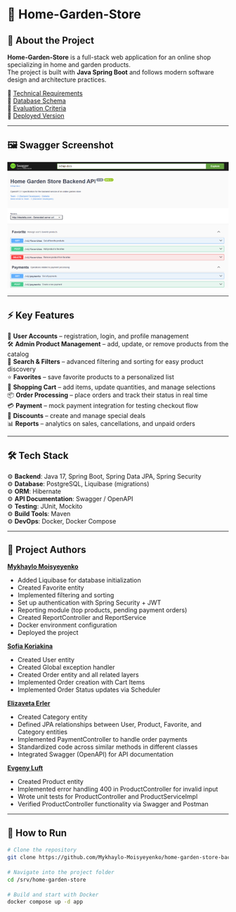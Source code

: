 # 🏡 Home-Garden-Store

## 📖 About the Project
**Home-Garden-Store** is a full-stack web application for an online shop specializing in home and garden products.  
The project is built with **Java Spring Boot** and follows modern software design and architecture practices.

📌 [Technical Requirements](https://docs.google.com/document/d/1Xn41eFhdYAJVYzRucsNwpbLJ5lNxdvpfx__SZf5DwXA/edit?tab=t.0)  
📌 [Database Schema](https://drive.google.com/file/d/1NRoV9nKvoDe3pPekVjBC2s2S0MoK8C3I/view)  
📌 [Evaluation Criteria](https://docs.google.com/spreadsheets/d/16ANenVRBsCD-a21MtOQfWgFvxrI5oclL/edit?gid=513598127#gid=513598127)  
📌 [Deployed Version](http://idealetta.com/swagger-ui/index.html)

---

## 🖼️ Swagger Screenshot
![Main Page](src/main/static/screenshot.png)

---

## ⚡ Key Features

👤 **User Accounts** – registration, login, and profile management  
🛠️ **Admin Product Management** – add, update, or remove products from the catalog  
🔎 **Search & Filters** – advanced filtering and sorting for easy product discovery  
⭐ **Favorites** – save favorite products to a personalized list  
🛒 **Shopping Cart** – add items, update quantities, and manage selections  
📦 **Order Processing** – place orders and track their status in real time  
💳 **Payment** – mock payment integration for testing checkout flow  
🎁 **Discounts** – create and manage special deals  
📊 **Reports** – analytics on sales, cancellations, and unpaid orders


---

## 🛠 Tech Stack
⚙️ **Backend**: Java 17, Spring Boot, Spring Data JPA, Spring Security  
⚙️ **Database**: PostgreSQL, Liquibase (migrations)  
⚙️ **ORM**: Hibernate  
⚙️ **API Documentation**: Swagger / OpenAPI  
⚙️ **Testing**: JUnit, Mockito  
⚙️ **Build Tools**: Maven  
⚙️ **DevOps**: Docker, Docker Compose

---

## 👥 Project Authors

**[Mykhaylo Moisyeyenko](https://github.com/Mykhaylo-Moisyeyenko)**
- Added Liquibase for database initialization
- Created Favorite entity
- Implemented filtering and sorting
- Set up authentication with Spring Security + JWT
- Reporting module (top products, pending payment orders)
- Created ReportController and ReportService
- Docker environment configuration
- Deployed the project

**[Sofia Koriakina](https://github.com/sofia-kor)**
- Created User entity
- Created Global exception handler
- Created Order entity and all related layers
- Implemented Order creation with Cart Items
- Implemented Order Status updates via Scheduler

**[Elizaveta Erler](https://github.com/Elizaveta-Erler)** 
- Created Category entity
- Defined JPA relationships between User, Product, Favorite, and Category entities
- Implemented PaymentController to handle order payments
- Standardized code across similar methods in different classes
- Integrated Swagger (OpenAPI) for API documentation

**[Evgeny Luft](https://github.com/EvgenyLuft)**
- Created Product entity
- Implemented error handling 400 in ProductController for invalid input
- Wrote unit tests for ProductController and ProductServiceImpl
- Verified ProductController functionality via Swagger and Postman

---

## 🚀 How to Run
```bash
# Clone the repository
git clone https://github.com/Mykhaylo-Moisyeyenko/home-garden-store-backend.git

# Navigate into the project folder
cd /srv/home-garden-store

# Build and start with Docker
docker compose up -d app

